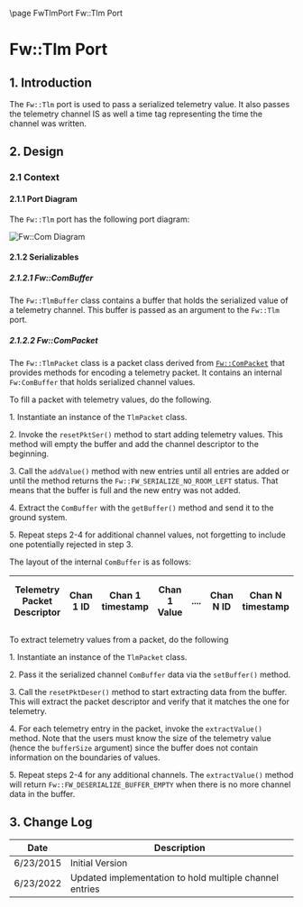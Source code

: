 \page FwTlmPort Fw::Tlm Port
# Fw::Tlm Port

## 1. Introduction

The `Fw::Tlm` port is used to pass a serialized telemetry value. It also passes the telemetry channel IS as well a time tag representing the time the channel was written. 

## 2. Design

### 2.1 Context

#### 2.1.1 Port Diagram

The `Fw::Tlm` port has the following port diagram:

![Fw::Com Diagram](img/FwTlmBDD.jpg "Fw::Com Port")

#### 2.1.2 Serializables

##### 2.1.2.1 Fw::ComBuffer

The `Fw::TlmBuffer` class contains a buffer that holds the serialized value of a telemetry channel. This buffer is passed as an argument to the `Fw::Tlm` port.

##### 2.1.2.2 Fw::ComPacket 

The `Fw::TlmPacket` class is a packet class derived from [`Fw::ComPacket`](../../Com/docs/sdd.md) that provides methods for encoding a telemetry packet. It contains an internal `Fw:ComBuffer` that holds serialized channel values.

To fill a packet with telemetry values, do the following.

1\. Instantiate an instance of the `TlmPacket` class.

2\. Invoke the `resetPktSer()` method to start adding telemetry values. This method will empty the buffer and add the channel descriptor to the beginning.

3\. Call the `addValue()` method with new entries until all entries are added or until the method returns the `Fw::FW_SERIALIZE_NO_ROOM_LEFT` status. That means that the buffer is full and the new entry was not added.

4\. Extract the `ComBuffer` with the `getBuffer()` method and send it to the ground system.

5\. Repeat steps 2-4 for additional channel values, not forgetting to include one potentially rejected in step 3.

The layout of the internal `ComBuffer` is as follows:

|Telemetry Packet Descriptor|Chan 1 ID|Chan 1 timestamp|Chan 1 Value|....|Chan N ID|Chan N timestamp|Chan N Value|Left over buffer space|
|---|---|---|---|---|---|---|----|---|

To extract telemetry values from a packet, do the following

1\. Instantiate an instance of the `TlmPacket` class.

2\. Pass it the serialized channel `ComBuffer` data via the `setBuffer()` method.

3\. Call the `resetPktDeser()` method to start extracting data from the buffer. This will extract the packet descriptor and verify that it matches the one for telemetry.

4\. For each telemetry entry in the packet, invoke the `extractValue()` method. Note that the users must know the size of the telemetry value (hence the `bufferSize` argument) since the buffer does not contain information on the boundaries of values.

5\. Repeat steps 2-4 for any additional channels. The `extractValue()` method will return `Fw::FW_DESERIALIZE_BUFFER_EMPTY` when there is no more channel data in the buffer.

## 3. Change Log

Date | Description
---- | -----------
6/23/2015 |  Initial Version
6/23/2022 |  Updated implementation to hold multiple channel entries
